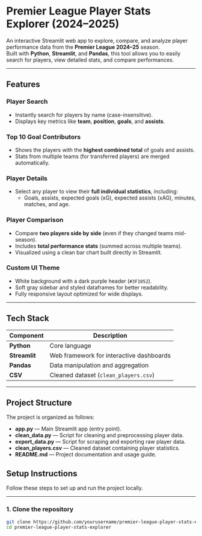 # Premier League Player Stats Explorer (2024–2025)

An interactive Streamlit web app to explore, compare, and analyze player performance data from the **Premier League 2024–25** season.  
Built with **Python**, **Streamlit**, and **Pandas**, this tool allows you to easily search for players, view detailed stats, and compare performances.

---

## Features

### Player Search
- Instantly search for players by name (case-insensitive).  
- Displays key metrics like **team**, **position**, **goals**, and **assists**.

### Top 10 Goal Contributors
- Shows the players with the **highest combined total** of goals and assists.  
- Stats from multiple teams (for transferred players) are merged automatically.

### Player Details
- Select any player to view their **full individual statistics**, including:
  - Goals, assists, expected goals (xG), expected assists (xAG), minutes, matches, and age.

### Player Comparison
- Compare **two players side by side** (even if they changed teams mid-season).  
- Includes **total performance stats** (summed across multiple teams).  
- Visualized using a clean bar chart built directly in Streamlit.

### Custom UI Theme
- White background with a dark purple header (`#3F1052`).  
- Soft gray sidebar and styled dataframes for better readability.  
- Fully responsive layout optimized for wide displays.

---

## Tech Stack

| Component | Description |
|------------|-------------|
| **Python** | Core language |
| **Streamlit** | Web framework for interactive dashboards |
| **Pandas** | Data manipulation and aggregation |
| **CSV** | Cleaned dataset (`clean_players.csv`) |

---

## Project Structure

The project is organized as follows:

- **app.py** — Main Streamlit app (entry point).  
- **clean_data.py** — Script for cleaning and preprocessing player data.  
- **export_data.py** — Script for scraping and exporting raw player data.  
- **clean_players.csv** — Cleaned dataset containing player statistics.  
- **README.md** — Project documentation and usage guide.

## Setup Instructions

Follow these steps to set up and run the project locally.

---

### 1. Clone the repository
```bash
git clone https://github.com/yourusername/premier-league-player-stats-explorer.git
cd premier-league-player-stats-explorer


